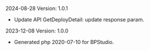 2024-08-28 Version: 1.0.1
- Update API GetDeployDetail: update response param.


2023-12-08 Version: 1.0.0
- Generated php 2020-07-10 for BPStudio.

